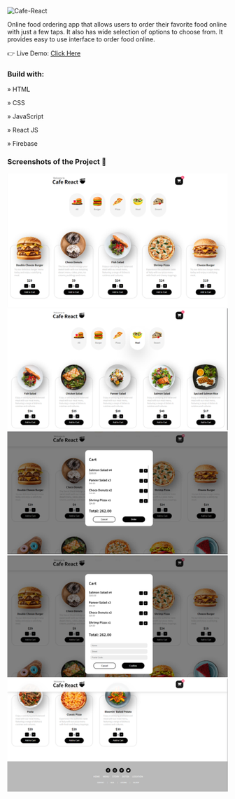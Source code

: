 ![Cafe-React](https://github.com/kanhaiyasinha/cafe-react/assets/147611285/e4b90611-4ca2-4cff-9b2e-565de2ee7276)

Online food ordering app that allows users to order their favorite food online with just a few taps. It also has wide selection of options to choose from. It provides easy to use interface to order food online.

👉 Live Demo: [Click Here](https://kanhaiyasinha.github.io/cafe-react/)
### Build with:

» HTML

» CSS

» JavaScript

» React JS

» Firebase

### Screenshots of the Project 📸
![Home Page](image.png)
![Filter Category](image-1.png)
![Cart](image-2.png)
![Order form](image-3.png)
![Footer](image-4.png)




